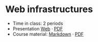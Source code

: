 # Web infrastructures

- Time in class: 2 periods
- Presentation
  [Web](https://heig-vd-dai-course.github.io/heig-vd-dai-course/22-web-infrastructures/)
  ·
  [PDF](https://heig-vd-dai-course.github.io/heig-vd-dai-course/22-web-infrastructures/22-web-infrastructures-presentation.pdf)
- Course material: [Markdown](./COURSE_MATERIAL.md) ·
  [PDF](https://heig-vd-dai-course.github.io/heig-vd-dai-course/22-web-infrastructures/22-web-infrastructures-course-material.pdf)
